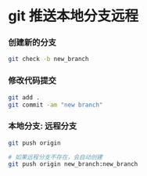 # git 推送本地分支远程

### 创建新的分支

```sh
git check -b new_branch
```

### 修改代码提交

```sh
git add .
git commit -am "new branch"
```

### 本地分支: 远程分支

```sh
git push origin

# 如果远程分支不存在，会自动创建
git push origin new_branch:new_branch
```

